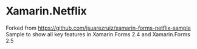 # Xamarin.Netflix

Forked from https://github.com/jsuarezruiz/xamarin-forms-netflix-sample
Sample to show all key features in Xamarin.Forms 2.4 and Xamarin.Forms 2.5
